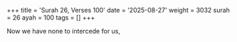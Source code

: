 +++
title = 'Surah 26, Verses 100'
date = '2025-08-27'
weight = 3032
surah = 26
ayah = 100
tags = []
+++

Now we have none to intercede for us,